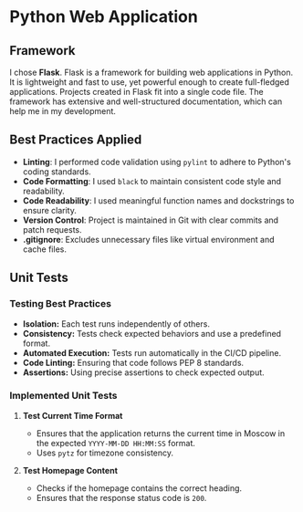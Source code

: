 # Python Web Application

## Framework

I chose **Flask**. Flask is a framework for building web applications in Python. It is lightweight and fast to use, yet powerful enough to create full-fledged applications. Projects created in Flask fit into a single code file. The framework has extensive and well-structured documentation, which can help me in my development.

## Best Practices Applied

- **Linting**: I performed code validation using `pylint` to adhere to Python's coding standards.
- **Code Formatting**: I used `black` to maintain consistent code style and readability.
- **Code Readability**: I used meaningful function names and dockstrings to ensure clarity.
- **Version Control**: Project is maintained in Git with clear commits and patch requests.
- **.gitignore**: Excludes unnecessary files like virtual environment and cache files.

## Unit Tests

### Testing Best Practices

- **Isolation:** Each test runs independently of others.
- **Consistency:** Tests check expected behaviors and use a predefined format.
- **Automated Execution:** Tests run automatically in the CI/CD pipeline.
- **Code Linting:** Ensuring that code follows PEP 8 standards.
- **Assertions:** Using precise assertions to check expected output.

### Implemented Unit Tests

1. **Test Current Time Format**
   - Ensures that the application returns the current time in Moscow in the expected `YYYY-MM-DD HH:MM:SS` format.
   - Uses `pytz` for timezone consistency.

2. **Test Homepage Content**
   - Checks if the homepage contains the correct heading.
   - Ensures that the response status code is `200`.
